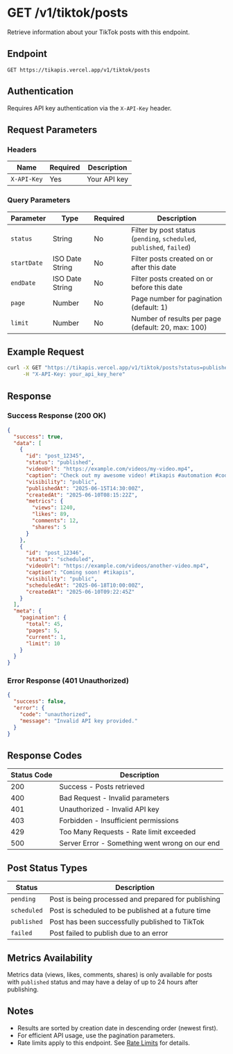 # GET /v1/tiktok/posts

Retrieve information about your TikTok posts with this endpoint.

## Endpoint

```
GET https://tikapis.vercel.app/v1/tiktok/posts
```

## Authentication

Requires API key authentication via the `X-API-Key` header.

## Request Parameters

### Headers

| Name | Required | Description |
| ---- | -------- | ----------- |
| `X-API-Key` | Yes | Your API key |

### Query Parameters

| Parameter | Type | Required | Description |
| --------- | ---- | -------- | ----------- |
| `status` | String | No | Filter by post status (`pending`, `scheduled`, `published`, `failed`) |
| `startDate` | ISO Date String | No | Filter posts created on or after this date |
| `endDate` | ISO Date String | No | Filter posts created on or before this date |
| `page` | Number | No | Page number for pagination (default: 1) |
| `limit` | Number | No | Number of results per page (default: 20, max: 100) |

## Example Request

```bash
curl -X GET "https://tikapis.vercel.app/v1/tiktok/posts?status=published&limit=10" \
     -H "X-API-Key: your_api_key_here"
```

## Response

### Success Response (200 OK)

```json
{
  "success": true,
  "data": [
    {
      "id": "post_12345",
      "status": "published",
      "videoUrl": "https://example.com/videos/my-video.mp4",
      "caption": "Check out my awesome video! #tikapis #automation #coding",
      "visibility": "public",
      "publishedAt": "2025-06-15T14:30:00Z",
      "createdAt": "2025-06-10T08:15:22Z",
      "metrics": {
        "views": 1240,
        "likes": 89,
        "comments": 12,
        "shares": 5
      }
    },
    {
      "id": "post_12346",
      "status": "scheduled",
      "videoUrl": "https://example.com/videos/another-video.mp4",
      "caption": "Coming soon! #tikapis",
      "visibility": "public",
      "scheduledAt": "2025-06-18T10:00:00Z",
      "createdAt": "2025-06-10T09:22:45Z"
    }
  ],
  "meta": {
    "pagination": {
      "total": 45,
      "pages": 5,
      "current": 1,
      "limit": 10
    }
  }
}
```

### Error Response (401 Unauthorized)

```json
{
  "success": false,
  "error": {
    "code": "unauthorized",
    "message": "Invalid API key provided."
  }
}
```

## Response Codes

| Status Code | Description |
| ----------- | ----------- |
| 200 | Success - Posts retrieved |
| 400 | Bad Request - Invalid parameters |
| 401 | Unauthorized - Invalid API key |
| 403 | Forbidden - Insufficient permissions |
| 429 | Too Many Requests - Rate limit exceeded |
| 500 | Server Error - Something went wrong on our end |

## Post Status Types

| Status | Description |
| ------ | ----------- |
| `pending` | Post is being processed and prepared for publishing |
| `scheduled` | Post is scheduled to be published at a future time |
| `published` | Post has been successfully published to TikTok |
| `failed` | Post failed to publish due to an error |

## Metrics Availability

Metrics data (views, likes, comments, shares) is only available for posts with `published` status and may have a delay of up to 24 hours after publishing.

## Notes

- Results are sorted by creation date in descending order (newest first).
- For efficient API usage, use the pagination parameters.
- Rate limits apply to this endpoint. See [Rate Limits](rate-limits.md) for details.
